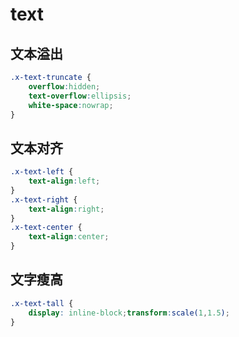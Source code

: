 # text

## 文本溢出
```css
.x-text-truncate {
    overflow:hidden;
    text-overflow:ellipsis;
    white-space:nowrap;
}
```

## 文本对齐
```css
.x-text-left {
    text-align:left;
}
.x-text-right {
    text-align:right;
}
.x-text-center {
    text-align:center;
}
```

## 文字瘦高
```css
.x-text-tall { 
    display: inline-block;transform:scale(1,1.5);
}
```